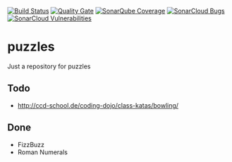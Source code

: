 [![Build Status](https://travis-ci.org/dennisosimon/puzzles.svg?branch=master)](https://travis-ci.org/dennisosimon/puzzles)
[![Quality Gate](https://sonarcloud.io/api/project_badges/measure?project=dennisosimon:puzzles&metric=alert_status)](https://sonarcloud.io/dashboard/index/dennisosimon:puzzles)
[![SonarQube Coverage](https://sonarcloud.io/api/project_badges/measure?project=dennisosimon:puzzles&metric=coverage)](https://sonarcloud.io/dashboard/index/dennisosimon:puzzles)
[![SonarCloud Bugs](https://sonarcloud.io/api/project_badges/measure?project=dennisosimon:puzzles&metric=bugs)](https://sonarcloud.io/dashboard/index/dennisosimon:puzzles)
[![SonarCloud Vulnerabilities](https://sonarcloud.io/api/project_badges/measure?project=dennisosimon:puzzles&&metric=vulnerabilities)](https://sonarcloud.io/component_measures/metric/security_rating/list?id=dennisosimon:puzzles)
# puzzles
Just a repository for puzzles

## Todo

- http://ccd-school.de/coding-dojo/class-katas/bowling/

## Done
- FizzBuzz
- Roman Numerals

